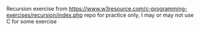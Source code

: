 Recursion exercise from https://www.w3resource.com/c-programming-exercises/recursion/index.php
repo for practice only, I may or may not use C for some exercise 
